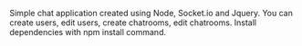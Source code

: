 Simple chat application created using Node, Socket.io and Jquery. You can create users, edit users, create chatrooms, edit chatrooms. Install dependencies with npm install command.